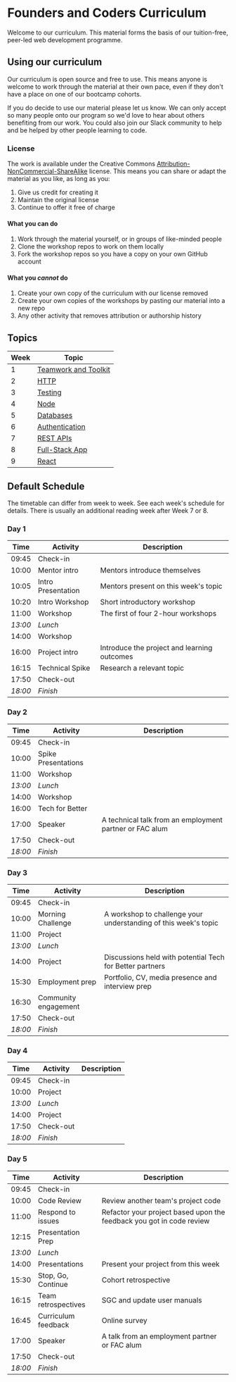 # Founders and Coders Curriculum

Welcome to our curriculum. This material forms the basis of our tuition-free, peer-led web development programme.

## Using our curriculum

Our curriculum is open source and free to use. This means anyone is welcome to work through the material at their own pace, even if they don't have a place on one of our bootcamp cohorts.

If you do decide to use our material please let us know. We can only accept so many people onto our program so we'd love to hear about others benefiting from our work. You could also join our Slack community to help and be helped by other people learning to code.

### License

The work is available under the Creative Commons [Attribution-NonCommercial-ShareAlike](https://creativecommons.org/licenses/by-nc-sa/4.0/) license. This means you can share or adapt the material as you like, as long as you:

1. Give us credit for creating it
1. Maintain the original license
1. Continue to offer it free of charge

#### What you can do

1. Work through the material yourself, or in groups of like-minded people
1. Clone the workshop repos to work on them locally
1. Fork the workshop repos so you have a copy on your own GitHub account

#### What you _cannot_ do

1. Create your own copy of the curriculum with our license removed
1. Create your own copies of the workshops by pasting our material into a new repo
1. Any other activity that removes attribution or authorship history

## Topics

| Week | Topic                                                      |
| ---- | ---------------------------------------------------------- |
| 1    | [Teamwork and Toolkit](./teamwork-and-toolkit/schedule.md) |
| 2    | [HTTP](./http/schedule.md)                                 |
| 3    | [Testing](./testing/schedule.md)                           |
| 4    | [Node](./node/schedule.md)                                 |
| 5    | [Databases](./databases/schedule.md)                       |
| 6    | [Authentication](./authentication/schedule.md)             |
| 7    | [REST APIs](./rest-apis/schedule.md)                       |
| 8    | [Full-Stack App](./fullstack-app/schedule.md)              |
| 9    | [React](./react/schedule.md)                               |

## Default Schedule

The timetable can differ from week to week. See each week's schedule for details. There is usually an additional reading week after Week 7 or 8.

### Day 1

| Time    | Activity           | Description                                 |
| ------- | ------------------ | ------------------------------------------- |
| 09:45   | Check-in           |                                             |
| 10:00   | Mentor intro       | Mentors introduce themselves                |
| 10:05   | Intro Presentation | Mentors present on this week's topic        |
| 10:20   | Intro Workshop     | Short introductory workshop                 |
| 11:00   | Workshop           | The first of four 2-hour workshops          |
| _13:00_ | _Lunch_            |                                             |
| 14:00   | Workshop           |                                             |
| 16:00   | Project intro      | Introduce the project and learning outcomes |
| 16:15   | Technical Spike    | Research a relevant topic                   |
| 17:50   | Check-out          |                                             |
| _18:00_ | _Finish_           |                                             |

### Day 2

| Time    | Activity            | Description                                             |
| ------- | ------------------- | ------------------------------------------------------- |
| 09:45   | Check-in            |                                                         |
| 10:00   | Spike Presentations |                                                         |
| 11:00   | Workshop            |                                                         |
| _13:00_ | _Lunch_             |                                                         |
| 14:00   | Workshop            |                                                         |
| 16:00   | Tech for Better     |                                                         |
| 17:00   | Speaker             | A technical talk from an employment partner or FAC alum |
| 17:50   | Check-out           |                                                         |
| _18:00_ | _Finish_            |                                                         |

### Day 3

| Time    | Activity             | Description                                                     |
| ------- | -------------------- | --------------------------------------------------------------- |
| 09:45   | Check-in             |                                                                 |
| 10:00   | Morning Challenge    | A workshop to challenge your understanding of this week's topic |
| 11:00   | Project              |                                                                 |
| _13:00_ | _Lunch_              |                                                                 |
| 14:00   | Project              | Discussions held with potential Tech for Better partners        |
| 15:30   | Employment prep      | Portfolio, CV, media presence and interview prep                |
| 16:30   | Community engagement |                                                                 |
| 17:50   | Check-out            |                                                                 |
| _18:00_ | _Finish_             |                                                                 |

### Day 4

| Time    | Activity  | Description |
| ------- | --------- | ----------- |
| 09:45   | Check-in  |             |
| 10:00   | Project   |             |
| _13:00_ | _Lunch_   |             |
| 14:00   | Project   |             |
| 17:50   | Check-out |             |
| _18:00_ | _Finish_  |             |

### Day 5

| Time    | Activity            | Description                                                          |
| ------- | ------------------- | -------------------------------------------------------------------- |
| 09:45   | Check-in            |                                                                      |
| 10:00   | Code Review         | Review another team's project code                                   |
| 11:00   | Respond to issues   | Refactor your project based upon the feedback you got in code review |
| 12:15   | Presentation Prep   |                                                                      |
| _13:00_ | _Lunch_             |                                                                      |
| 14:00   | Presentations       | Present your project from this week                                  |
| 15:30   | Stop, Go, Continue  | Cohort retrospective                                                 |
| 16:15   | Team retrospectives | SGC and update user manuals                                          |
| 16:45   | Curriculum feedback | Online survey                                                        |
| 17:00   | Speaker             | A talk from an employment partner or FAC alum                        |
| 17:50   | Check-out           |                                                                      |
| _18:00_ | _Finish_            |                                                                      |
